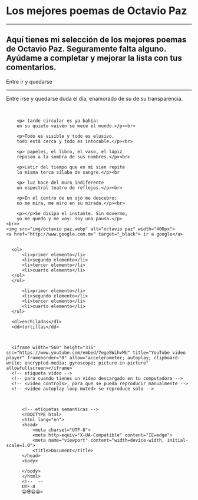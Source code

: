 <h1>Los mejores poemas de Octavio Paz</h1><hr>
    <h2>Aquí tienes mi selección de los mejores poemas de Octavio Paz. Seguramente falta alguno. Ayúdame a completar y mejorar la lista con tus comentarios. </h2>
    <p>Entre ir y quedarse</p><hr>
    <p>Entre irse y quedarse duda el día,
        enamorado de su de su transparencia.</p>
        <br>
        
        <p> tarde circular es ya bahía:
        en su quieto vaivén se mece el mundo.</p><br>
        
        <p>Todo es visible y todo es elusivo,
        todo está cerca y todo es intocable.</p><br>
        
        <p> papeles, el libro, el vaso, el lápiz
        reposan a la sombra de sus nombres.</p><br>
        
        <p>Latir del tiempo que en mi sien repite
        la misma terca sílaba de sangre.</p><br
        
        <p> luz hace del muro indiferente
        un espectral teatro de reflejos.</p><br>
        
        <p>En el centro de un ojo me descubro;
        no me mira, me miro en su mirada.</p><br>
        
        <p></p>Se disipa el instante. Sin moverme,
        yo me quedo y me voy: soy una pausa.</p>
    <br>>
    <img src="img/octavio paz.webp" alt="octavio paz" width="400px">
    <a href="http://www.google.com.mx" target="_black"> ir a google</a>


      <ol>
          <li>primer elemento</li>
          <li>segundo elemento</li>
          <li>tercer elemento</li>
          <li>cuarto elemento</li>
      </ol>
      </ul>

          <li>primer elemento</li>
          <li>segundo elemento</li>
          <li>tercer elemento</li>
          <li>cuarto elemento</li>        
      </ul>
  <!-- comentarios control "k" "c" -->
  <!-- listas descriptivas <dl> primero titulo, descripcion -->
      <dl>enchiladas</dl>
      <dd>tortillas</dd>



      <iframe width="560" height="315" src="https://www.youtube.com/embed/7egeSWihvMU" title="YouTube video player" frameborder="0" allow="accelerometer; autoplay; clipboard-write; encrypted-media; gyroscope; picture-in-picture" allowfullscreen></iframe>
      <!-- etiqueta video -->
      <!-- para cuando tienes un video descargado en tu computadora -->
      <!-- <video controls>, para que se pueda reproducir manualmente -->
      <!-- <video autoplay loop muted> se reproduce solo -->



          <!-- etiquetas semanticas -->
          <!DOCTYPE html>
          <html lang="en">
          <head>
              <meta charset="UTF-8">
              <meta http-equiv="X-UA-Compatible" content="IE=edge">
              <meta name="viewport" content="width=device-width, initial-scale=1.0">
              <title>Document</title>
          </head>
          <body>

          </body>
          </html>
          <!--  --
          UTF-8
          😁😎😀😀>

